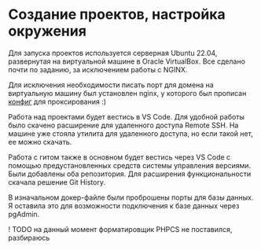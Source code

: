 # Создание проектов, настройка окружения

Для запуска проектов используется серверная Ubuntu 22.04, развернутая на виртуальной машине в Oracle VirtualBox. Все сделано почти по заданию, за исключением работы с NGINX. 

Для исключения необходимости писать порт для домена на виртуальную машину был установлен nginx, у которого был прописан [конфиг](/docker/nginx.main-vm.conf) для проксирования :)

Работа над проектами будет вестись в VS Code. Для удобной работы было скачено расширение для удаленного доступа Remote SSH. На машине уже стояла утилита для удаленного доступа, но если такой нет, ее можно скачать.

Работа с гитом также в основном будет вестись через VS Code с помощью предустановленных средств системы управления версиями. Были добавлены оба репозитория. Для расширения функциональности скачала решение Git History.

В изначальном докер-файле были проброшены порты для базы данных. Я оставила это для возможности подключения к базе данных через pgAdmin.

! TODO на данный момент форматировщик PHPCS не поставился, разбираюсь